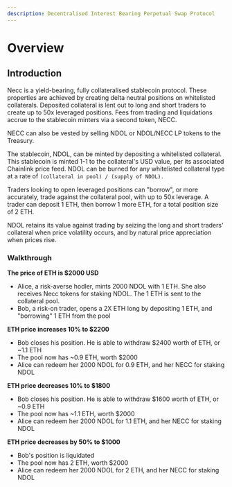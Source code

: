 ```yaml
---
description: Decentralised Interest Bearing Perpetual Swap Protocol
---
```


# Overview

## Introduction

Necc is a yield-bearing, fully collateralised stablecoin protocol. These properties are achieved by creating delta neutral positions on whitelisted collaterals. Deposited collateral is lent out to long and short traders to create up to 50x leveraged positions. Fees from trading and liquidations accrue to the stablecoin minters via a second token, NECC.&#x20;

NECC can also be vested by selling NDOL or NDOL/NECC LP tokens to the Treasury.

The stablecoin, NDOL, can be minted by depositing a whitelisted collateral. This stablecoin is minted 1-1 to the collateral's USD value, per its associated Chainlink price feed. NDOL can be burned for any whitelisted collateral type at a rate of `(collateral in pool) / (supply of NDOL).`

Traders looking to open leveraged positions can "borrow", or more accurately, trade against the collateral pool, with up to 50x leverage. A trader can deposit 1 ETH, then borrow 1 more ETH, for a total position size of 2 ETH.

NDOL retains its value against trading by seizing the long and short traders' collateral when price volatility occurs, and by natural price appreciation when prices rise.

### Walkthrough

**The price of ETH is $2000 USD**

* Alice, a risk-averse hodler, mints 2000 NDOL with 1 ETH. She also receives Necc tokens for staking NDOL. The 1 ETH is sent to the collateral pool.
* Bob, a risk-on trader, opens a 2X ETH long by depositing 1 ETH, and "borrowing" 1 ETH from the pool

**ETH price increases 10% to $2200**

* Bob closes his position. He is able to withdraw $2400 worth of ETH, or \~1.1 ETH
* The pool now has \~0.9 ETH, worth $2000
* Alice can redeem her 2000 NDOL for 0.9 ETH, and her NECC for staking NDOL

**ETH price decreases 10% to $1800**

* Bob closes his position. He is able to withdraw $1600 worth of ETH, or \~0.9 ETH
* The pool now has \~1.1 ETH, worth $2000
* Alice can redeem her 2000 NDOL for 1.1 ETH, and her NECC for staking NDOL

**ETH price decreases by 50% to $1000**

* Bob's position is liquidated
* The pool now has 2 ETH, worth $2000
* Alice can redeem her 2000 NDOL for 2 ETH, and her NECC for staking NDOL
